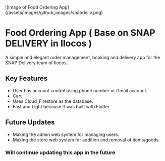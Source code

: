 ![Image of Food Ordering App] (/assets/images/github_images/snapdeliv.png)



# Food Ordering App ( Base on SNAP DELIVERY in Ilocos )

A simple and elegant order management, booking and delivery app for the SNAP Delivery team of Ilocos.

## Key Features

* User has account control using phone number or Gmail account.
* Cart 
* Uses Cloud_Firestore as the database.
* Fast and Light because it was built with Flutter

## Future Updates

* Making the admin web system for managing users.
* Making the store web system for addition and removal of items/goods.

### Will continue updating this app in the future
